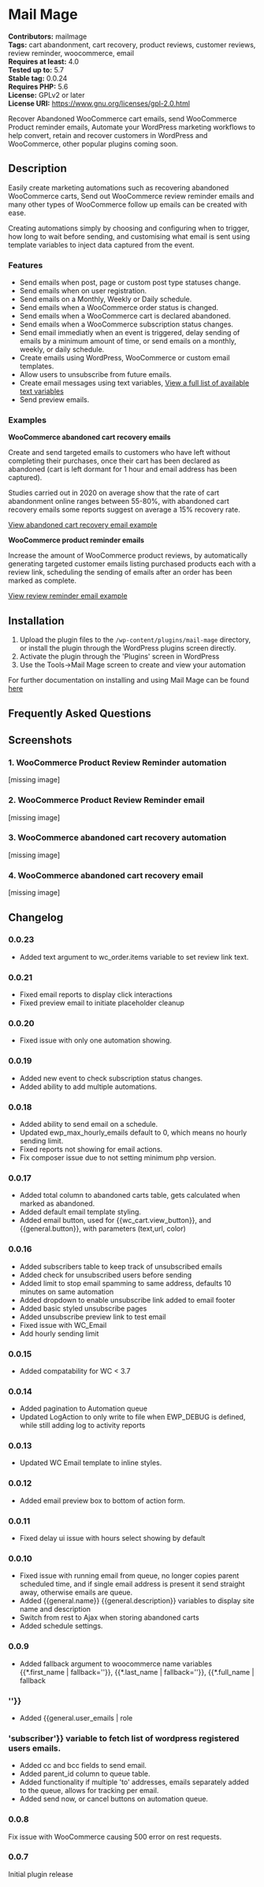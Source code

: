 # Mail Mage

**Contributors:** mailmage \
**Tags:** cart abandonment, cart recovery, product reviews, customer reviews, review reminder, woocommerce, email \
**Requires at least:** 4.0 \
**Tested up to:** 5.7 \
**Stable tag:** 0.0.24 \
**Requires PHP:** 5.6 \
**License:** GPLv2 or later \
**License URI:** https://www.gnu.org/licenses/gpl-2.0.html

Recover Abandoned WooCommerce cart emails, send WooCommerce Product reminder emails, Automate your WordPress marketing workflows to help convert, retain and recover customers in WordPress and WooCommerce, other popular plugins coming soon.

## Description

Easily create marketing automations such as recovering abandoned WooCommerce carts, Send out WooCommerce review reminder emails and many other types of WooCommerce follow up emails can be created with ease. 

Creating automations simply by choosing and configuring when to trigger, how long to wait before sending, and customising what email is sent using template variables to inject data captured from the event. 

### Features

* Send emails when post, page or custom post type statuses change.
* Send emails when on user registration.
* Send emails on a Monthly, Weekly or Daily schedule.
* Send emails when a WooCommerce order status is changed.
* Send emails when a WooCommerce cart is declared abandoned.
* Send emails when a WooCommerce subscription status changes.
* Send email immediatly when an event is triggered, delay sending of emails by a minimum amount of time, or send emails on a monthly, weekly, or daily schedule. 
* Create emails using WordPress, WooCommerce or custom email templates.
* Allow users to unsubscribe from future emails.
* Create email messages using text variables, [View a full list of available text variables](https://www.wpmailmage.com/docs/automations/variables/)
* Send preview emails.

### Examples

**WooCommerce abandoned cart recovery emails**

Create and send targeted emails to customers who have left without completing their purchases, once their cart has been declared as abandoned (cart is left dormant for 1 hour and email address has been captured). 

Studies carried out in 2020 on average show that the rate of cart abandonment online ranges between 55-80%, with abandoned cart recovery emails some reports suggest on average a 15% recovery rate.

[View abandoned cart recovery email example](https://www.wpmailmage.com/docs/examples/woocommerce-abandoned-cart-email/)

**WooCommerce product reminder emails**

Increase the amount of WooCommerce product reviews, by automatically generating targeted customer emails listing purchased products each with a review link, scheduling the sending of emails after an order has been marked as complete.

[View review reminder email example](https://www.wpmailmage.com/docs/examples/woocommerce-review-reminder-email/)

## Installation

1. Upload the plugin files to the `/wp-content/plugins/mail-mage` directory, or install the plugin through the WordPress plugins screen directly.
1. Activate the plugin through the 'Plugins' screen in WordPress
1. Use the Tools->Mail Mage screen to create and view your automation

For further documentation on installing and using Mail Mage can be found [here](https://www.wpmailmage.com/docs/)

## Frequently Asked Questions



## Screenshots

### 1. WooCommerce Product Review Reminder automation

[missing image]

### 2. WooCommerce Product Review Reminder email

[missing image]

### 3. WooCommerce abandoned cart recovery automation

[missing image]

### 4. WooCommerce abandoned cart recovery email

[missing image]


## Changelog

### 0.0.23

* Added text argument to wc_order.items variable to set review link text.

### 0.0.21

* Fixed email reports to display click interactions
* Fixed preview email to initiate placeholder cleanup

### 0.0.20

* Fixed issue with only one automation showing.

### 0.0.19

* Added new event to check subscription status changes.
* Added ability to add multiple automations. 

### 0.0.18

* Added ability to send email on a schedule.
* Updated ewp_max_hourly_emails default to 0, which means no hourly sending limit.
* Fixed reports not showing for email actions.
* Fix composer issue due to not setting minimum php version.

### 0.0.17

* Added total column to abandoned carts table, gets calculated when marked as abandoned.
* Added default email template styling.
* Added email button, used for {{wc_cart.view_button}}, and {{general.button}}, with parameters (text,url, color)

### 0.0.16

* Added subscribers table to keep track of unsubscribed emails
* Added check for unsubscribed users before sending
* Added limit to stop email spamming to same address, defaults 10 minutes on same automation
* Added dropdown to enable unsubscribe link added to email footer
* Added basic styled unsubscribe pages
* Added unsubscribe preview link to test email
* Fixed issue with WC_Email
* Add hourly sending limit 

### 0.0.15

* Added compatability for WC < 3.7

### 0.0.14

* Added pagination to Automation queue
* Updated LogAction to only write to file when EWP_DEBUG is defined, while still adding log to activity reports

### 0.0.13

* Updated WC Email template to inline styles.

### 0.0.12

* Added email preview box to bottom of action form.

### 0.0.11

* Fixed delay ui issue with hours select showing by default

### 0.0.10

* Fixed issue with running email from queue, no longer copies parent scheduled time, and if single email address is present it send straight away, otherwise emails are queue.
* Added {{general.name}} {{general.description}} variables to display site name and description
* Switch from rest to Ajax when storing abandoned carts
* Added schedule settings.

### 0.0.9

* Added fallback argument to woocommerce name variables {{\*.first_name | fallback=''}}, {{\*.last_name | fallback=''}}, {{\*.full_name | fallback

### ''}}

* Added {{general.user_emails | role

### 'subscriber'}} variable to fetch list of wordpress registered users emails.

* Added cc and bcc fields to send email.
* Added parent_id column to queue table.
* Added functionality if multiple 'to' addresses, emails separately added to the queue, allows for tracking per email.
* Added send now, or cancel buttons on automation queue.

### 0.0.8

Fix issue with WooCommerce causing 500 error on rest requests.

### 0.0.7

Initial plugin release
